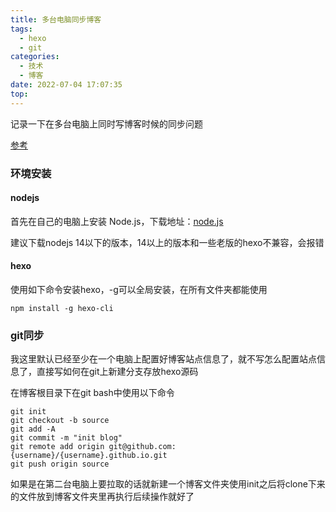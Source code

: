 ```yaml
---
title: 多台电脑同步博客
tags:
  - hexo
  - git
categories:
  - 技术
  - 博客
date: 2022-07-04 17:07:35
top:
---
```



记录一下在多台电脑上同时写博客时候的同步问题

[参考](https://www.zhihu.com/question/23934523)

<!--more-->

### 环境安装

#### nodejs

首先在自己的电脑上安装 Node.js，下载地址：[node.js](https://nodejs.org/zh-cn/download/)

建议下载nodejs 14以下的版本，14以上的版本和一些老版的hexo不兼容，会报错

#### hexo

使用如下命令安装hexo，-g可以全局安装，在所有文件夹都能使用

```
npm install -g hexo-cli
```

### git同步

我这里默认已经至少在一个电脑上配置好博客站点信息了，就不写怎么配置站点信息了，直接写如何在git上新建分支存放hexo源码

在博客根目录下在git bash中使用以下命令

```
git init
git checkout -b source
git add -A
git commit -m "init blog"
git remote add origin git@github.com:{username}/{username}.github.io.git
git push origin source
```

如果是在第二台电脑上要拉取的话就新建一个博客文件夹使用init之后将clone下来的文件放到博客文件夹里再执行后续操作就好了

